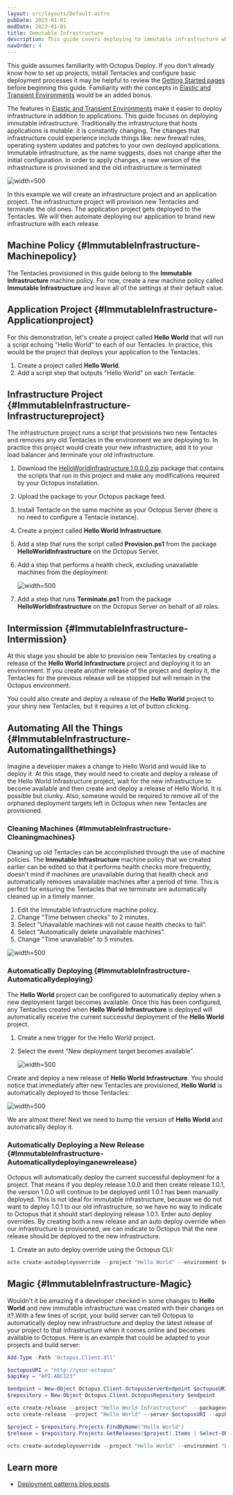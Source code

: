 ```yaml
---
layout: src/layouts/Default.astro
pubDate: 2023-01-01
modDate: 2023-01-01
title: Immutable Infrastructure
description: This guide covers deploying to immutable infrastructure where a new version of the infrastructure is provisioned and the old infrastructure is terminated.
navOrder: 4
---
```


This guide assumes familiarity with Octopus Deploy.  If you don't already know how to set up projects, install Tentacles and configure basic deployment processes it may be helpful to review the [Getting Started pages](/docs/getting-started/) before beginning this guide. Familiarity with the concepts in [Elastic and Transient Environments](/docs/deployments/patterns/elastic-and-transient-environments) would be an added bonus.

The features in [Elastic and Transient Environments](/docs/deployments/patterns/elastic-and-transient-environments) make it easier to deploy infrastructure in addition to applications.  This guide focuses on deploying immutable infrastructure.  Traditionally the infrastructure that hosts applications is mutable: it is constantly changing.  The changes that infrastructure could experience include things like: new firewall rules, operating system updates and patches to your own deployed applications. Immutable infrastructure, as the name suggests, does not change after the initial configuration. In order to apply changes, a new version of the infrastructure is provisioned and the old infrastructure is terminated:

![](/docs/deployments/patterns/elastic-and-transient-environments/images/5865664.png "width=500")

In this example we will create an infrastructure project and an application project.  The infrastructure project will provision new Tentacles and terminate the old ones. The application project gets deployed to the Tentacles.  We will then automate deploying our application to brand new infrastructure with each release.

## Machine Policy {#ImmutableInfrastructure-Machinepolicy}

The Tentacles provisioned in this guide belong to the **Immutable Infrastructure** machine policy. For now, create a new machine policy called **Immutable Infrastructure** and leave all of the settings at their default value.

## Application Project {#ImmutableInfrastructure-Applicationproject}

For this demonstration, let's create a project called **Hello World** that will run a script echoing "Hello World" to each of our Tentacles.  In practice, this would be the project that deploys your application to the Tentacles.

1. Create a project called **Hello World**.
2. Add a script step that outputs "Hello World" on each Tentacle:

## Infrastructure Project {#ImmutableInfrastructure-Infrastructureproject}

The infrastructure project runs a script that provisions two new Tentacles and removes any old Tentacles in the environment we are deploying to. In practice this project would create your new infrastructure, add it to your load balancer and terminate your old infrastructure.

1. Download the [HelloWorldInfrastructure.1.0.0.0.zip](/docs/attachments/helloworldinfrastructure.1.0.0.0.zip) package that contains the scripts that run in this project and make any modifications required by your Octopus installation.
2. Upload the package to your Octopus package feed.
3. Install Tentacle on the same machine as your Octopus Server (there is no need to configure a Tentacle instance).
4. Create a project called **Hello World Infrastructure**.
5. Add a step that runs the script called **Provision.ps1** from the package **HelloWorldInfrastructure** on the Octopus Server.
6. Add a step that performs a health check, excluding unavailable machines from the deployment:

   ![](/docs/deployments/patterns/elastic-and-transient-environments/images/5865670.png "width=500")

7. Add a step that runs **Terminate.ps1** from the package **HelloWorldInfrastructure** on the Octopus Server on behalf of all roles.

## Intermission {#ImmutableInfrastructure-Intermission}

At this stage you should be able to provision new Tentacles by creating a release of the **Hello World Infrastructure** project and deploying it to an environment. If you create another release of the project and deploy it, the Tentacles for the previous release will be stopped but will remain in the Octopus environment.

You could also create and deploy a release of the **Hello World** project to your shiny new Tentacles, but it requires a lot of button clicking.

## Automating All the Things {#ImmutableInfrastructure-Automatingallthethings}

Imagine a developer makes a change to Hello World and would like to deploy it. At this stage, they would need to create and deploy a release of the Hello World Infrastructure project, wait for the new infrastructure to become available and then create and deploy a release of Hello World.  It is possible but clunky. Also, someone would be required to remove all of the orphaned deployment targets left in Octopus when new Tentacles are provisioned.

### Cleaning Machines {#ImmutableInfrastructure-Cleaningmachines}

Cleaning up old Tentacles can be accomplished through the use of machine policies. The **Immutable Infrastructure** machine policy that we created earlier can be edited so that it performs health checks more frequently, doesn't mind if machines are unavailable during that health check and automatically removes unavailable machines after a period of time.  This is perfect for ensuring the Tentacles that we terminate are automatically cleaned up in a timely manner.

1. Edit the Immutable Infrastructure machine policy.
2. Change "Time between checks" to 2 minutes.
3. Select "Unavailable machines will not cause health checks to fail".
4. Select "Automatically delete unavailable machines".
5. Change "Time unavailable" to 5 minutes.

![](/docs/deployments/patterns/elastic-and-transient-environments/images/5865677.png "width=500")

### Automatically Deploying {#ImmutableInfrastructure-Automaticallydeploying}

The **Hello World** project can be configured to automatically deploy when a new deployment target becomes available.  Once this has been configured, any Tentacles created when **Hello World Infrastructure** is deployed will automatically receive the current successful deployment of the **Hello World** project.

1. Create a new trigger for the Hello World project.
2. Select the event "New deployment target becomes available".

   ![](/docs/deployments/patterns/elastic-and-transient-environments/images/5865666.png "width=500")

Create and deploy a new release of **Hello World Infrastructure**.  You should notice that immediately after new Tentacles are provisioned, **Hello World** is automatically deployed to those Tentacles:

![](/docs/deployments/patterns/elastic-and-transient-environments/images/5865678.png "width=500")

We are almost there! Next we need to bump the version of **Hello World** and automatically deploy it.

### Automatically Deploying a New Release {#ImmutableInfrastructure-Automaticallydeployinganewrelease}

Octopus will automatically deploy the current successful deployment for a project. That means if you deploy release 1.0.0 and then create release 1.0.1, the version 1.0.0 will continue to be deployed until 1.0.1 has been manually deployed.  This is not ideal for immutable infrastructure, because we do not want to deploy 1.0.1 to our old infrastructure, so we have no way to indicate to Octopus that it should start deploying release 1.0.1.  Enter auto deploy overrides. By creating both a new release and an auto deploy override when our infrastructure is provisioned, we can indicate to Octopus that the new release should be deployed to the new infrastructure.

1. Create an auto deploy override using the Octopus CLI:

```powershell
octo create-autodeployoverride --project "Hello World" --environment $environment --version $version --server $octopusURI --apiKey $apiKey
```

## Magic {#ImmutableInfrastructure-Magic}

Wouldn't it be amazing if a developer checked in some changes to **Hello World** and new immutable infrastructure was created with their changes on it? With a few lines of script, your build server can tell Octopus to automatically deploy new infrastructure and deploy the latest release of your project to that infrastructure when it comes online and becomes available to Octopus.  Here is an example that could be adapted to your projects and build server:

```powershell
Add-Type -Path 'Octopus.Client.dll'

$octopusURI = "http://your-octopus"
$apiKey = "API-ABC123"

$endpoint = New-Object Octopus.Client.OctopusServerEndpoint $octopusURI, $apiKey
$repository = New-Object Octopus.Client.OctopusRepository $endpoint

octo create-release --project "Hello World Infrastructure"  --packageversion "1.0.0.0" --deployto "Development" --server $octopusURI --apiKey $apiKey
octo create-release --project "Hello World" --server $octopusURI --apiKey $apiKey

$project = $repository.Projects.FindByName("Hello World")
$release = $repository.Projects.GetReleases($project).Items | Select-Object -first 1

octo create-autodeployoverride --project "Hello World" --environment "Development" --version $release.Version --server $octopusURI --apiKey $apiKey

```

## Learn more

- [Deployment patterns blog posts](https://octopus.com/blog/tag/Deployment%20Patterns).
